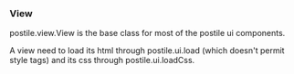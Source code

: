 ### View

postile.view.View is the base class for most of the postile ui components.

A view need to load its html through postile.ui.load (which doesn't permit
style tags) and its css through postile.ui.loadCss.
